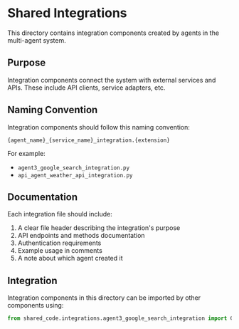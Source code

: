 # Shared Integrations

This directory contains integration components created by agents in the multi-agent system.

## Purpose

Integration components connect the system with external services and APIs.
These include API clients, service adapters, etc.

## Naming Convention

Integration components should follow this naming convention:

`{agent_name}_{service_name}_integration.{extension}`

For example:
- `agent3_google_search_integration.py`
- `api_agent_weather_api_integration.py`

## Documentation

Each integration file should include:

1. A clear file header describing the integration's purpose
2. API endpoints and methods documentation
3. Authentication requirements
4. Example usage in comments
5. A note about which agent created it

## Integration

Integration components in this directory can be imported by other components using:

```python
from shared_code.integrations.agent3_google_search_integration import GoogleSearchClient
```